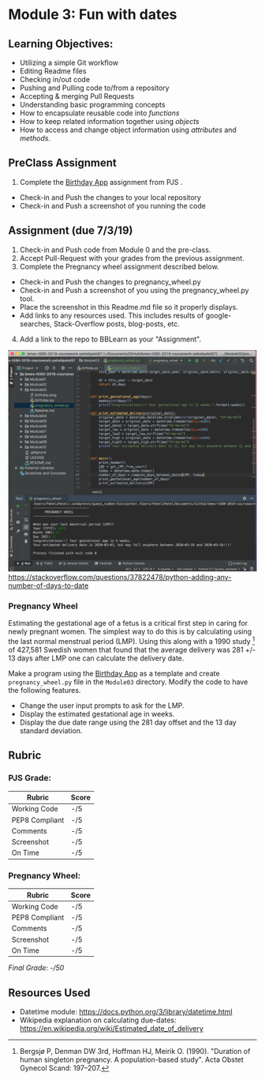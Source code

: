 # Module 3: Fun with dates


## Learning Objectives:

- Utilizing a simple Git workflow
 - Editing Readme files
 - Checking in/out code
 - Pushing and Pulling code to/from a repository
 - Accepting & merging Pull Requests
- Understanding basic programming concepts
 - How to encapsulate reusable code into _functions_
 - How to keep related information together using _objects_
 - How to access and change object information using _attributes_ and _methods_.
 

## PreClass Assignment

1. Complete the [Birthday App](https://github.com/biomed-bioinformatics-bootcamp/python-jumpstart-course-demos/tree/master/apps/03_birthday) assignment from PJS .
  - Check-in and Push the changes to your local repository
  - Check-in and Push a screenshot of you running the code
 
## Assignment (due 7/3/19)

1. Check-in and Push code from Module 0 and the pre-class.
2. Accept Pull-Request with your grades from the previous assignment.
3. Complete the Pregnancy wheel assignment described below.
  - Check-in and Push the changes to pregnancy_wheel.py
  - Check-in and Push a screenshot of you using the pregnancy_wheel.py tool.
  - Place the screenshot in this Readme.md file so it properly displays.
  - Add links to any resources used. This includes results of google-searches, Stack-Overflow posts, blog-posts, etc.
4. Add a link to the repo to BBLearn as your "Assignment".

![alt text](https://github.com/biomed-bioinformatics-bootcamp/bmes-t580-2019-coursework-pahelipatel97/blob/master/Module03/pregnancy_wheel.png)
https://stackoverflow.com/questions/37822478/python-adding-any-number-of-days-to-date

### Pregnancy Wheel

Estimating the gestational age of a fetus is a critical first step in caring for newly pregnant women.
The simplest way to do this is by calculating using the last normal menstrual period (LMP).
Using this along with a 1990 study [^1] of 427,581 Swedish women that found that the average delivery was 281 +/- 13 days after LMP one can calculate the delivery date.

Make a program using the [Birthday App](https://github.com/biomed-bioinformatics-bootcamp/python-jumpstart-course-demos/tree/master/apps/03_birthday) as a template and create `pregnancy_wheel.py`  file in the `Module03` directory.
Modify the code to have the following features.

  - Change the user input prompts to ask for the LMP.
  - Display the estimated gestational age in weeks.
  - Display the due date range using the 281 day offset and the 13 day standard deviation.

## Rubric

### PJS Grade:

|  Rubric        | Score | 
|----------------|-------|
| Working Code   |  -/5  |
| PEP8 Compliant |  -/5  |
| Comments       |  -/5  |
| Screenshot     |  -/5  |
| On Time        |  -/5  |

### Pregnancy Wheel:

|  Rubric        | Score | 
|----------------|-------|
| Working Code   |  -/5  |
| PEP8 Compliant |  -/5  |
| Comments       |  -/5  |
| Screenshot     |  -/5  |
| On Time        |  -/5  |

*Final Grade: -/50*

## Resources Used

- Datetime module: https://docs.python.org/3/library/datetime.html
- Wikipedia explanation on calculating due-dates: https://en.wikipedia.org/wiki/Estimated_date_of_delivery


[^1]: Bergsjø P, Denman DW 3rd, Hoffman HJ, Meirik O. (1990). "Duration of human singleton pregnancy. A population-based study". Acta Obstet Gynecol Scand: 197–207.
